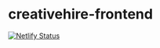 # creativehire-frontend
[![Netlify Status](https://api.netlify.com/api/v1/badges/576d6cc7-3afd-4b0e-8004-bb0beea847b0/deploy-status)](https://app.netlify.com/sites/creativehire/deploys)
